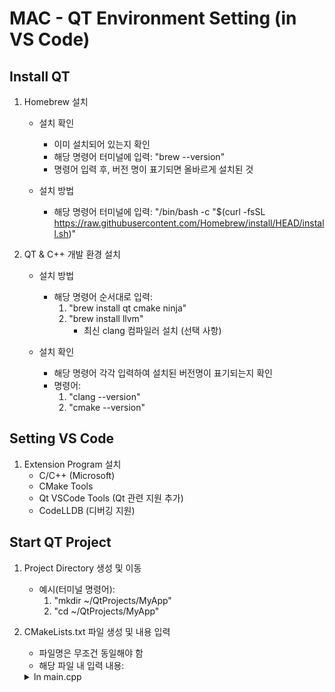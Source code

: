 # MAC - QT Environment Setting (in VS Code)

## Install QT
1. Homebrew 설치 
    * 설치 확인 
        - 이미 설치되어 있는지 확인
        - 해당 명령어 터미널에 입력: "brew --version" 
        - 명령어 입력 후, 버전 명이 표기되면 올바르게 설치된 것

    * 설치 방법 
        - 해당 명령어 터미널에 입력: "/bin/bash -c "$(curl -fsSL https://raw.githubusercontent.com/Homebrew/install/HEAD/install.sh)"
     
2. QT & C++ 개발 환경 설치 
    * 설치 방법 
        - 해당 명령어 순서대로 입력:
            1. "brew install qt cmake ninja"
            2. "brew install llvm"  
                - 최신 clang 컴파일러 설치 (선택 사항)

    * 설치 확인
        - 해당 명령어 각각 입력하여 설치된 버전명이 표기되는지 확인
        - 명령어:
            1. "clang --version"
            2. "cmake --version"


## Setting VS Code
1. Extension Program 설치
    * C/C++ (Microsoft)
    * CMake Tools
    * Qt VSCode Tools (Qt 관련 지원 추가)
    * CodeLLDB (디버깅 지원)

## Start QT Project 
1. Project Directory 생성 및 이동
    * 예시(터미널 명령어): 
        1. "mkdir ~/QtProjects/MyApp"
        2. "cd ~/QtProjects/MyApp"

2. CMakeLists.txt 파일 생성 및 내용 입력
    * 파일명은 무조건 동일해야 함
    * 해당 파일 내 입력 내용:
    <details>
    <summary>In main.cpp</summary>

        cmake_minimum_required(VERSION 3.16)
        project(MyQtApp)

        //Qt 설치 경로 확인
        set(CMAKE_PREFIX_PATH "/opt/homebrew/opt/qt")

        //Qt 패키지 찾기
        find_package(Qt6 REQUIRED COMPONENTS Widgets)

        add_executable(MyQtApp main.cpp)

        //Qt 라이브러리 연결
        target_link_libraries(MyQtApp PRIVATE Qt6::Widgets)
    </details>
        


